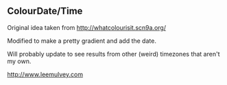 ## ColourDate/Time
Original idea taken from http://whatcolourisit.scn9a.org/

Modified to make a pretty gradient and add the date. 

Will probably update to see results from other (weird) timezones that aren't my own.

 http://www.leemulvey.com